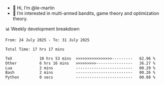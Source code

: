 - 👋 Hi, I’m @le-martin
- 👀 I’m interested in multi-armed bandits, game theory and optimization theory.
<!---- 💞️ I’m looking to collaborate on ...
- 📫 How to reach me ...-->

<!---
Tutorial for using WakaTime stats in GitHub profile: https://github.com/athul/waka-readme
-->

📊 Weekly development breakdown
<!--START_SECTION:waka-->

```txt
From: 24 July 2025 - To: 31 July 2025

Total Time: 17 hrs 17 mins

TeX            10 hrs 53 mins  >>>>>>>>>>>>>>>>---------   62.96 %
Other          6 hrs 16 mins   >>>>>>>>>----------------   36.27 %
Lua            2 mins          -------------------------   00.29 %
Bash           2 mins          -------------------------   00.26 %
Python         0 secs          -------------------------   00.08 %
```

<!--END_SECTION:waka-->

<!---
le-martin/le-martin is a ✨ special ✨ repository because its `README.md` (this file) appears on your GitHub profile.
You can click the Preview link to take a look at your changes.
--->

